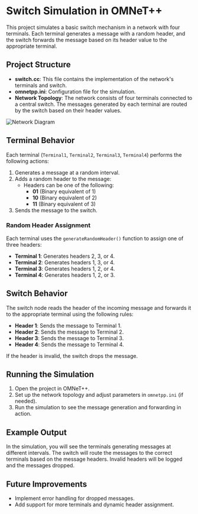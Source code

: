 # Switch Simulation in OMNeT++

This project simulates a basic switch mechanism in a network with four terminals. Each terminal generates a message with a random header, and the switch forwards the message based on its header value to the appropriate terminal.

## Project Structure

- **switch.cc**: This file contains the implementation of the network's terminals and switch.
- **omnetpp.ini**: Configuration file for the simulation.
- **Network Topology**: The network consists of four terminals connected to a central switch. The messages generated by each terminal are routed by the switch based on their header values.

![Network Diagram](path/to/image.png)

## Terminal Behavior

Each terminal (`Terminal1`, `Terminal2`, `Terminal3`, `Terminal4`) performs the following actions:
1. Generates a message at a random interval.
2. Adds a random header to the message:
   - Headers can be one of the following:
     - **01** (Binary equivalent of 1)
     - **10** (Binary equivalent of 2)
     - **11** (Binary equivalent of 3)
3. Sends the message to the switch.

### Random Header Assignment
Each terminal uses the `generateRandomHeader()` function to assign one of three headers:
- **Terminal 1**: Generates headers 2, 3, or 4.
- **Terminal 2**: Generates headers 1, 3, or 4.
- **Terminal 3**: Generates headers 1, 2, or 4.
- **Terminal 4**: Generates headers 1, 2, or 3.

## Switch Behavior

The switch node reads the header of the incoming message and forwards it to the appropriate terminal using the following rules:
- **Header 1**: Sends the message to Terminal 1.
- **Header 2**: Sends the message to Terminal 2.
- **Header 3**: Sends the message to Terminal 3.
- **Header 4**: Sends the message to Terminal 4.

If the header is invalid, the switch drops the message.

## Running the Simulation

1. Open the project in OMNeT++.
2. Set up the network topology and adjust parameters in `omnetpp.ini` (if needed).
3. Run the simulation to see the message generation and forwarding in action.

## Example Output

In the simulation, you will see the terminals generating messages at different intervals. The switch will route the messages to the correct terminals based on the message headers. Invalid headers will be logged and the messages dropped.

## Future Improvements

- Implement error handling for dropped messages.
- Add support for more terminals and dynamic header assignment.

